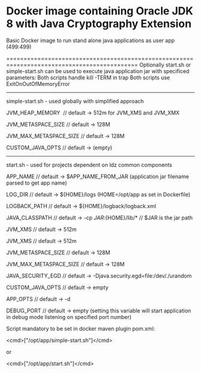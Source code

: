 # Docker image containing Oracle JDK 8 with Java Cryptography Extension
Basic Docker image to run stand alone java applications as user app (499:499)

============================================================================================
Optionally start.sh or simple-start.sh can be used to execute java application jar with specificed parameters:
Both scripts handle kill -TERM in trap
Both scripts use ExitOnOutOfMemoryError

------------------------------------------------------------
simple-start.sh - used globally with simplified approach

JVM_HEAP_MEMORY  // default -> 512m for JVM_XMS and JVM_XMX

JVM_METASPACE_SIZE // default -> 128M

JVM_MAX_METASPACE_SIZE // default -> 128M

CUSTOM_JAVA_OPTS // default -> (empty)

------------------------------------------------------------

start.sh - used for projects dependent on ldz common components 

APP_NAME // default -> $APP_NAME_FROM_JAR (application jar filename parsed to get app name)

LOG_DIR // default -> ${HOME}/logs (HOME=/opt/app as set in Dockerfile)

LOGBACK_PATH // default -> ${HOME}/logback/logback.xml 

JAVA_CLASSPATH // default -> -cp ${JAR}:${HOME}/lib/*  // $JAR is the jar path

JVM_XMS // default -> 512m

JVM_XMS // default -> 512m

JVM_METASPACE_SIZE // default -> 128M

JVM_MAX_METASPACE_SIZE // default -> 128M

JAVA_SECURITY_EGD // default -> -Djava.security.egd=file:/dev/./urandom

CUSTOM_JAVA_OPTS // default -> empty

APP_OPTS // default -> -d

DEBUG_PORT // default -> empty (setting this variable will start application in debug mode listening on specified port number)



Script mandatory to be set in docker maven plugin pom.xml:

\<cmd\>["/opt/app/simple-start.sh"]\</cmd\>

or 

\<cmd\>["/opt/app/start.sh"]\</cmd\>
